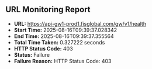 ## URL Monitoring Report

- **URL:** https://api-gw1-prod1.fisglobal.com/gw/v1/health
- **Start Time:** 2025-08-16T09:39:37.028342
- **End Time:** 2025-08-16T09:39:37.355564
- **Total Time Taken:** 0.327222 seconds
- **HTTP Status Code:** 403
- **Status:** Failure
- **Failure Reason:** HTTP Status Code: 403
